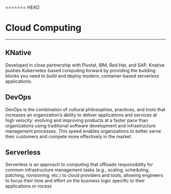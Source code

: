 <<<<<<< HEAD
# Cloud Computing

-------------------------------------

## KNative

   Developed in close partnership with Pivotal, IBM, Red Hat, and SAP, Knative pushes Kubernetes-based computing forward by providing the building blocks you need to build and deploy modern, container-based serverless applications.

## DevOps

  DevOps is the combination of cultural philosophies, practices, and tools that increases an organization’s ability to deliver applications and services at high velocity: evolving and improving products at a faster pace than organizations using traditional software development and infrastructure management processes. This speed enables organizations to better serve their customers and compete more effectively in the market.

## Serverless

  Serverless is an approach to computing that offloads responsibility for common infrastructure management tasks (e.g., scaling, scheduling, patching, rovisioning, etc.) to cloud providers and tools, allowing engineers to focus their time and effort on the business logic specific to their applications or rocess
